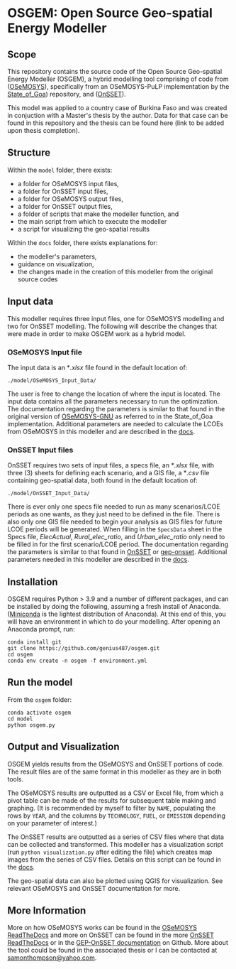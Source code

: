 # OSGEM: Open Source Geo-spatial Energy Modeller

## Scope

This repository contains the source code of the Open Source Geo-spatial Energy Modeller (OSGEM), a hybrid modelling tool comprising of code from ([OSeMOSYS](http://www.osemosys.org/)), specifically from an OSeMOSYS-PuLP implementation by the [State_of_Goa](https://github.com/robertodawid/State_of_Goa)) repository, and ([OnSSET](http://www.onsset.org/)).

This model was applied to a country case of Burkina Faso and was created in conjuction with a Master's thesis by the author. Data for that case can be found in this repository and the thesis can be found here (link to be added upon thesis completion).

## Structure

Within the ```model``` folder, there exists:
- a folder for OSeMOSYS input files,
- a folder for OnSSET input files,
- a folder for OSeMOSYS output files,
- a folder for OnSSET output files,
- a folder of scripts that make the modeller function, and
- the main script from which to execute the modeller
- a script for visualizing the geo-spatial results

Within the ```docs``` folder, there exists explanations for:
- the modeller's parameters,
- guidance on visualization,
- the changes made in the creation of this modeller from the original source codes

## Input data

This modeller requires three input files, one for OSeMOSYS modelling and two for OnSSET modelling. The following will describe the changes that were made in order to make OSGEM work as a hybrid model.

### OSeMOSYS Input file

The input data is an **.xlsx* file found in the default location of:
```
./model/OSeMOSYS_Input_Data/
```
The user is free to change the location of where the input is located. The input data contains all the parameters necessary to run the optimization. The documentation regarding the parameters is similar to that found in the original version of [OSeMOSYS-GNU](https://osemosys.readthedocs.io/en/latest/) as referred to in the State_of_Goa implementation. Additional parameters are needed to calculate the LCOEs from OSeMOSYS in this modeller and are described in the [docs](https://github.com/genius487/osgem/blob/main/docs/parameters.md).

### OnSSET Input files

OnSSET requires two sets of input files, a specs file, an **.xlsx* file, with three (3) sheets for defining each scenario, and a GIS file, a **.csv* file containing geo-spatial data, both found in the default location of:
```
./model/OnSSET_Input_Data/
```
There is ever only one specs file needed to run as many scenarios/LCOE periods as one wants, as they just need to be defined in the file. There is also only one GIS file needed to begin your analysis as GIS files for future LCOE periods will be generated. When filling in the `SpecsData` sheet in the Specs file, *ElecActual*, *Rural_elec_ratio*, and *Urban_elec_ratio* only need to be filled in for the first scenario/LCOE period. The documentation regarding the parameters is similar to that found in [OnSSET](https://onsset.readthedocs.io/en/latest/) or [gep-onsset](https://github.com/global-electrification-platform/gep-onsset/blob/master/docs/source/Input%20file%20calibration%20and%20update.rst). Additional parameters needed in this modeller are described in the [docs](https://github.com/genius487/osgem/blob/main/docs/parameters.md).


## Installation

OSGEM requires Python > 3.9 and a number of different packages, and can be installed by doing the following, assuming a fresh install of Anaconda. ([Miniconda](https://docs.anaconda.com/miniconda/) is the lightest distribution of Anaconda). At this end of this, you will have an environment in which to do your modelling. After opening an Anaconda prompt, run:

```
conda install git
git clone https://github.com/genius487/osgem.git
cd osgem
conda env create -n osgem -f environment.yml
```

## Run the model

From the ```osgem``` folder:

```
conda activate osgem
cd model
python osgem.py
```

## Output and Visualization

OSGEM yields results from the OSeMOSYS and OnSSET portions of code. The result files are of the same format in this modeller as they are in both tools. 

The OSeMOSYS results are outputted as a CSV or Excel file, from which a pivot table can be made of the results for subsequent table making and graphing. (It is recommended by myself to filter by `NAME`, populating the rows by `YEAR`, and the columns by `TECHNOLOGY`, `FUEL`, or `EMISSION` depending on your parameter of interest.)

The OnSSET results are outputted as a series of CSV files where that data can be collected and transformed. This modeller has a visualization script (run `python visualization.py` after editing the file) which creates map images from the series of CSV files. Details on this script can be found in the [docs](https://github.com/genius487/osgem/blob/main/docs/visualization.md).

The geo-spatial data can also be plotted using QGIS for visualization. See relevant OSeMOSYS and OnSSET documentation for more.

## More Information
More on how OSeMOSYS works can be found in the [OSeMOSYS ReadTheDocs](https://osemosys.readthedocs.io/en/latest/) and more on OnSSET can be found in the more [OnSSET ReadTheDocs](https://onsset.readthedocs.io/en/latest/) or in the [GEP-OnSSET documentation](https://github.com/global-electrification-platform/gep-onsset/tree/master/docs/source) on Github. More about the tool could be found in the associated thesis or I can be contacted at samonthompson@yahoo.com.

